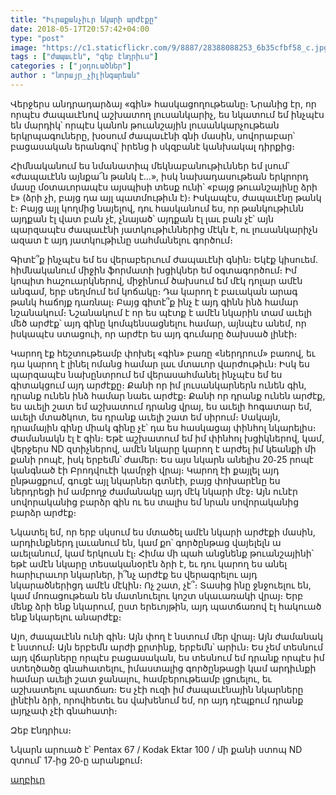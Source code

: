 ```yaml
---
title: "Իւրաքանչիւր նկարի արժէքը"
date: 2018-05-17T20:57:42+04:00
type: "post"
image: "https://c1.staticflickr.com/9/8887/28388088253_6b35cfbf58_c.jpg"
tags : ["ժապաւէն", "զեբ էնդրիւս"]
categories : ["յօդուածներ"]
author : "նորայր_չիլինգարեան"
---
```


Վերջերս անդրադարձայ «գին» հասկացողութեանը։ Նրանից էր, որ որպէս ժապաւէնով աշխատող լուսանկարիչ, ես նկատում եմ ինչպէս են մարդիկ՝ որպէս կանոն թուանշային լուսանկարչութեան երկրպագուները, խօսում ժապաւէնի գնի մասին, սովորաբար՝ բացասական երանգով՝ իրենց ի սկզբանէ կանխակալ դիրքից։

Հիմնականում ես նմանատիպ մեկնաբանութիւններ եմ լսում՝ «ժապաւէնն այնքա՜ն թանկ է…», իսկ նախադասութեան երկրորդ մասը մօտաւորապէս այսպիսի տեսք ունի՝ «բայց թուանշայինը ձրի է» (ձրի չի, բայց դա այլ պատմութիւն է)։ Իսկապէս, ժապաւէնը թանկ է։ Բայց այլ կողմից նայելով, դու հասկանում ես, որ թանկութիւնն այդքան էլ վատ բան չէ, չնայած՝ այդքան էլ լաւ բան չէ՝ այն պարզապէս ժապաւէնի յատկութիւններից մէկն է, ու լուսանկարիչն ազատ է այդ յատկութիւնը սահմանելու գործում։
 
Գիտէ՞ք ինչպէս եմ ես վերաբերւում ժապաւէնի գնին։ Եկէք կիսուեմ․ հիմնականում միջին ֆորմատի խցիկներ եմ օգտագործում։ Իմ կոպիտ հաշուարկներով, միջինում ծախսում եմ մէկ դոլար ամէն անգամ, երբ սեղմում եմ  կոճակը։ Դա կարող է բաւական արագ թանկ հաճոյք դառնալ։ Բայց գիտէ՞ք ինչ է այդ գինն ինձ համար նշանակում։ Նշանակում է որ ես պէտք է ամէն նկարին տամ աւելի մեծ արժէք՝ այդ գինը կոմպենսացնելու համար, այնպէս անեմ, որ իսկապէս ստացուի, որ արժէր ես այդ գումարը ծախսած լինէի։

Կարող էք հեշտութեամբ փոխել «գին» բառը «ներդրում» բառով, եւ դա կարող է լինել ոմանց համար լաւ մտաւոր վարժութիւն։ Իսկ ես պարզապէս նախընտրում եմ վերասահմանել ինչպէս եմ ես գիտակցում այդ արժէքը։ Քանի որ իմ լուսանկարներն ունեն գին, դրանք ունեն ինձ համար նաեւ արժէք։ Քանի որ դրանք ունեն արժէք, ես աւելի շատ եմ աշխատում դրանց վրայ, ես աւելի հոգատար եմ, աւելի մտածկոտ, ես դրանք աւելի շատ եմ սիրում։ Սակայն, դրամային գինը միակ գինը չէ՝ դա ես հասկացայ փինհոլ նկարելիս։ Ժամանակն էլ է գին։ Եթէ աշխատում եմ իմ փինհոլ խցիկներով, կամ, վերջերս ND զտիչներով, ամէն նկարը կարող է արժել իմ կեանքի մի քանի րոպէ, իսկ երբեմն՝ ժամեր։ Ես այս նկարն անելիս 20֊25 րոպէ կանգնած էի Բրոդվուէի կամրջի վրայ։ Կարող էի քայլել այդ ընթացքում, գուցէ այլ նկարներ գտնէի, բայց փոխարէնը ես ներդրեցի իմ ամբողջ ժամանակը այդ մէկ նկարի մէջ։ Այն ունէր սովորականից բարձր գին ու ես տալիս եմ նրան սովորականից բարձր արժէք։
 
Նկատել եմ, որ երբ սկսում ես մտածել ամէն նկարի արժէքի մասին, արդիւնքներդ լաւանում են, կամ քո՝ գործընթաց վայելելն ա աւելանում, կամ երկուսն էլ։ Հիմա մի պահ անցնենք թուանշայինի՝ եթէ ամէն նկարը տեսականօրէն ձրի է, եւ դու կարող ես անել հարիւրաւոր նկարներ, ի՞նչ արժէք ես վերագրելու այդ նկարածներիցդ ամէն մէկին։ Ոչ շատ, չէ՞։ Տասից ինը ջնջուելու են, կամ մոռացութեան են մատնուելու կոշտ սկաւառակի վրայ։ Երբ մենք ձրի ենք նկարում, ըստ երեւոյթին, այդ պատճառով էլ հակուած ենք նկարելու անարժէք։
 
Այո, ժապաւէնն ունի գին։ Այն փող է նստում մեր վրայ։ Այն ժամանակ է նստում։ Այն երբեմն արժի քրտինք, երբեմն՝ արիւն։ Ես չեմ տեսնում այդ վճարները որպէս բացասական, ես տեսնում եմ դրանք որպէս իմ ստեղծածը գնահատելու, իմաստալից գործընթացի կամ արդիւնքի համար աւելի շատ ջանալու, համբերութեամբ լցուելու, եւ աշխատելու պատճառ։ Ես չէի ուզի իմ ժապաւէնային նկարները լինէին ձրի, որովհետեւ ես վախենում եմ, որ այդ դէպքում դրանք այդչափ չէի գնահատի։

Զեբ Էնդրիւս։


Նկարն արուած է՝
Pentax 67 / Kodak Ektar 100 / մի քանի ստոպ ND զտում՝ 17֊ից 20֊ը արանքում։

[աղբիւր](https://www.flickr.com/photos/zebandrews/28388088253/in/dateposted/)

